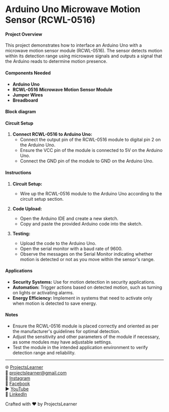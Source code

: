 # Arduino Uno Microwave Motion Sensor (RCWL-0516)

#### Project Overview

This project demonstrates how to interface an Arduino Uno with a microwave motion sensor module (RCWL-0516). The sensor detects motion within its detection range using microwave signals and outputs a signal that the Arduino reads to determine motion presence.

#### Components Needed

- **Arduino Uno**
- **RCWL-0516 Microwave Motion Sensor Module**
- **Jumper Wires**
- **Breadboard**

#### Block diagram


#### Circuit Setup

1. **Connect RCWL-0516 to Arduino Uno:**
   - Connect the output pin of the RCWL-0516 module to digital pin 2 on the Arduino Uno.
   - Ensure the VCC pin of the module is connected to 5V on the Arduino Uno.
   - Connect the GND pin of the module to GND on the Arduino Uno.

#### Instructions

1. **Circuit Setup:**
   - Wire up the RCWL-0516 module to the Arduino Uno according to the circuit setup section.

2. **Code Upload:**
   - Open the Arduino IDE and create a new sketch.
   - Copy and paste the provided Arduino code into the sketch.

3. **Testing:**
   - Upload the code to the Arduino Uno.
   - Open the serial monitor with a baud rate of 9600.
   - Observe the messages on the Serial Monitor indicating whether motion is detected or not as you move within the sensor's range.

#### Applications

- **Security Systems:** Use for motion detection in security applications.
- **Automation:** Trigger actions based on detected motion, such as turning on lights or activating alarms.
- **Energy Efficiency:** Implement in systems that need to activate only when motion is detected to save energy.

#### Notes

- Ensure the RCWL-0516 module is placed correctly and oriented as per the manufacturer's guidelines for optimal detection.
- Adjust the sensitivity and other parameters of the module if necessary, as some modules may have adjustable settings.
- Test the module in the intended application environment to verify detection range and reliability.

---

🌐 [ProjectsLearner](https://projectslearner.com/learn/arduino-uno-microwave-motion-sensor)  
📧 [projectslearner@gmail.com](mailto:projectslearner@gmail.com)  
📸 [Instagram](https://www.instagram.com/projectslearner/)  
📘 [Facebook](https://www.facebook.com/projectslearner)  
▶️ [YouTube](https://www.youtube.com/@ProjectsLearner)  
📘 [LinkedIn](https://www.linkedin.com/in/projectslearner)

Crafted with ❤️ by ProjectsLearner